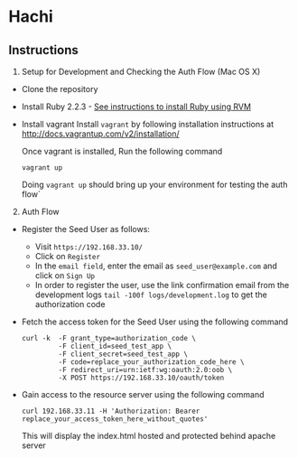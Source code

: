 Hachi
=====

Instructions
------------

1. Setup for Development and Checking the Auth Flow (Mac OS X)
  - Clone the repository
  - Install Ruby 2.2.3 - [See instructions to install Ruby using RVM](https://rvm.io/rvm/install)
  - Install vagrant
    Install `vagrant` by following installation instructions at http://docs.vagrantup.com/v2/installation/

    Once vagrant is installed, Run the following command

    ```
    vagrant up
    ```
    Doing `vagrant up` should bring up your environment for testing the auth flow`

2. Auth Flow
  - Register the Seed User as follows:
    - Visit `https://192.168.33.10/`
    - Click on `Register`
    - In the `email field`, enter the email as `seed_user@example.com` and click on `Sign Up`
    - In order to register the user, use the link confirmation email from the development logs
      `tail -100f logs/development.log`
      to get the authorization code
  - Fetch the access token for the Seed User using the following command

    ```
    curl -k  -F grant_type=authorization_code \
             -F client_id=seed_test_app \
             -F client_secret=seed_test_app \
             -F code=replace_your_authorization_code_here \
             -F redirect_uri=urn:ietf:wg:oauth:2.0:oob \
             -X POST https://192.168.33.10/oauth/token
    ```

  - Gain access to the resource server using the following command
    ```
    curl 192.168.33.11 -H 'Authorization: Bearer replace_your_access_token_here_without_quotes'
    ```
    This will display the index.html hosted and protected behind apache server
